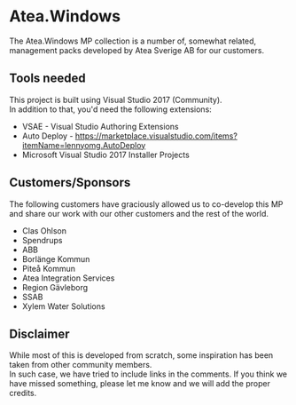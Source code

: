 # Atea.Windows

The Atea.Windows MP collection is a number of, somewhat related, management packs developed by Atea Sverige AB for our customers.

## Tools needed

This project is built using Visual Studio 2017 (Community).  
In addition to that, you'd need the following extensions:

- VSAE - Visual Studio Authoring Extensions
- Auto Deploy - <https://marketplace.visualstudio.com/items?itemName=lennyomg.AutoDeploy>
- Microsoft Visual Studio 2017 Installer Projects

## Customers/Sponsors

The following customers have graciously allowed us to co-develop this MP and share our work with our other customers and the rest of the world.

- Clas Ohlson
- Spendrups
- ABB
- Borlänge Kommun
- Piteå Kommun
- Atea Integration Services
- Region Gävleborg
- SSAB
- Xylem Water Solutions

## Disclaimer

While most of this is developed from scratch, some inspiration has been taken from other community members.  
In such case, we have tried to include links in the comments.
If you think we have missed something, please let me know and we will add the proper credits.
